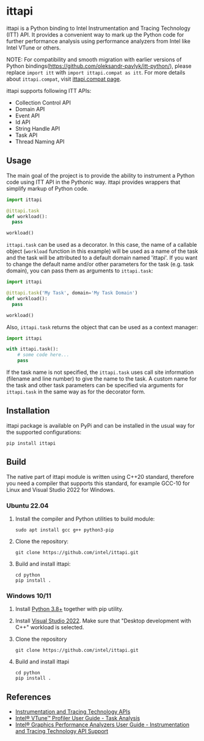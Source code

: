 # ittapi

ittapi is a Python binding to Intel Instrumentation and Tracing Technology (ITT) API. It provides a convenient way
to mark up the Python code for further performance analysis using performance analyzers from Intel like Intel VTune
or others.

NOTE: For compatibility and smooth migration with earlier versions of Python bindings(https://github.com/oleksandr-pavlyk/itt-python/), please replace `import itt` with `import ittapi.compat as itt`. For more details about `ittapi.compat`, visit [ittapi.compat page](./ittapi/compat/README.md).
       
ittapi supports following ITT APIs:
 - Collection Control API
 - Domain API
 - Event API
 - Id API
 - String Handle API
 - Task API
 - Thread Naming API

## Usage

The main goal of the project is to provide the ability to instrument a Python code using ITT API in the Pythonic way.
ittapi provides wrappers that simplify markup of Python code.

```python
import ittapi

@ittapi.task
def workload():
  pass

workload()
```

`ittapi.task` can be used as a decorator. In this case, the name of a callable object (`workload` function in this
example) will be used as a name of the task and the task will be attributed to a default domain named 'ittapi'.
If you want to change the default name and/or other parameters for the task (e.g. task domain), you can pass
them as arguments to `ittapi.task`:

```python
import ittapi

@ittapi.task('My Task', domain='My Task Domain')
def workload():
  pass

workload()
```

Also, `ittapi.task` returns the object that can be used as a context manager:

```python
import ittapi

with ittapi.task():
    # some code here...
    pass
```

If the task name is not specified, the `ittapi.task` uses call site information (filename and line number) to give
the name to the task. A custom name for the task and other task parameters can be specified via arguments
for `ittapi.task` in the same way as for the decorator form.

## Installation

ittapi package is available on PyPi and can be installed in the usual way for the supported configurations:
       
    pip install ittapi

## Build

The native part of ittapi module is written using C++20 standard, therefore you need a compiler that supports this
standard, for example GCC-10 for Linux and Visual Studio 2022 for Windows.

### Ubuntu 22.04

1. Install the compiler and Python utilities to build module:

       sudo apt install gcc g++ python3-pip

2. Clone the repository:

       git clone https://github.com/intel/ittapi.git

3. Build and install ittapi:

       cd python
       pip install .

### Windows 10/11

1. Install [Python 3.8+](https://www.python.org/downloads/) together with pip utility.

2. Install [Visual Studio 2022](https://visualstudio.microsoft.com/downloads/).
     Make sure that "Desktop development with C++" workload is selected.

3. Clone the repository

       git clone https://github.com/intel/ittapi.git

4. Build and install ittapi

       cd python
       pip install .

## References

 - [Instrumentation and Tracing Technology APIs](https://www.intel.com/content/www/us/en/docs/vtune-profiler/user-guide/2023-0/instrumentation-and-tracing-technology-apis.html)
 - [Intel® VTune™ Profiler User Guide - Task Analysis](https://www.intel.com/content/www/us/en/docs/vtune-profiler/user-guide/2023-0/task-analysis.html)
 - [Intel® Graphics Performance Analyzers User Guide - Instrumentation and Tracing Technology API Support](https://www.intel.com/content/www/us/en/docs/gpa/user-guide/2022-4/instrumentation-and-tracing-technology-apis.html)
